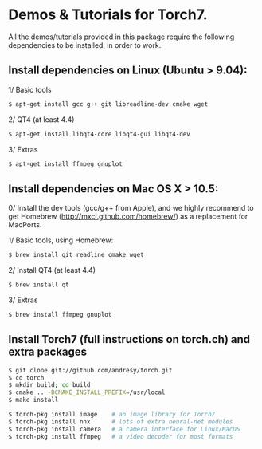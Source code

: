 # Demos & Tutorials for Torch7.

All the demos/tutorials provided in this package
require the following dependencies to be installed, in
order to work.

## Install dependencies on Linux (Ubuntu > 9.04):

1/ Basic tools

``` sh
$ apt-get install gcc g++ git libreadline-dev cmake wget
```

2/ QT4 (at least 4.4)

``` sh
$ apt-get install libqt4-core libqt4-gui libqt4-dev
```

3/ Extras

``` sh
$ apt-get install ffmpeg gnuplot
```

## Install dependencies on Mac OS X > 10.5:

0/ Install the dev tools (gcc/g++ from Apple),
   and we highly recommend to get Homebrew
   (http://mxcl.github.com/homebrew/) as a replacement
   for MacPorts.

1/ Basic tools, using Homebrew:

``` sh
$ brew install git readline cmake wget
```

2/ Install QT4 (at least 4.4)

``` sh
$ brew install qt
```

3/ Extras

``` sh
$ brew install ffmpeg gnuplot
```

## Install Torch7 (full instructions on torch.ch) and extra packages

``` sh
$ git clone git://github.com/andresy/torch.git
$ cd torch
$ mkdir build; cd build
$ cmake .. -DCMAKE_INSTALL_PREFIX=/usr/local
$ make install
```

``` sh
$ torch-pkg install image    # an image library for Torch7
$ torch-pkg install nnx      # lots of extra neural-net modules
$ torch-pkg install camera   # a camera interface for Linux/MacOS
$ torch-pkg install ffmpeg   # a video decoder for most formats
```
